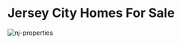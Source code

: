 # Jersey City Homes For Sale
![nj-properties](https://user-images.githubusercontent.com/52837649/124535647-7929da00-dde4-11eb-82fc-c712b27df630.png)
